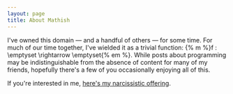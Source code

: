 ```yaml
---
layout: page
title: About Mathish
---
```

I've owned this domain &mdash; and a handful of others &mdash; for some time.
For much of our time together, I've wielded it as a trivial function:
{% m %}f : \emptyset \rightarrow \emptyset{% em %}.  While posts about programming
may be indistinguishable from the absence of content for many of my friends,
hopefully there's a few of you occasionally enjoying all of this.

If you're interested in me, [here's my narcissistic offering](/ian.html).
